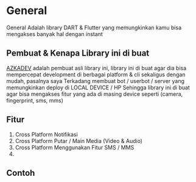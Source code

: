 # General

General Adalah library DART & Flutter yang memungkinkan kamu bisa mengakses banyak hal dengan instant

## Pembuat & Kenapa Library ini di buat

[AZKADEV](https://github.com/azkadev) adalah pembuat asli library ini, library ini di buat agar dia bisa mempercepat development di berbagai platform & cli sekaligus dengan mudah, pasalnya saya Terkadang membuat bot / userbot / server yang memungkinkan deploy di LOCAL DEVICE / HP Sehingga library ini di buat agar bisa mengakses fitur yang ada di masing device seperti (camera, fingerprint, sms, mms)

## Fitur

1. Cross Platform Notifikasi
2. Cross Platform Putar / Main Media (Video & Audio)
3. Cross Platform Menggunakan Fitur SMS / MMS
4. 

## Contoh

